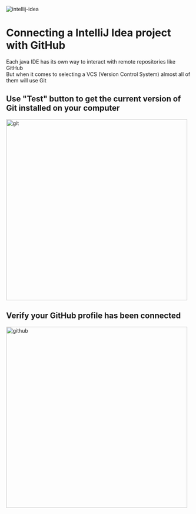 ![intellij-idea](https://github.com/danielurra/intellij-idea-test01/assets/51704179/7eb5d830-6978-42c9-9486-cdc333e40ef6)<br>
# Connecting a IntelliJ Idea project with GitHub
Each java IDE has its own way to interact with remote repositories like GitHub<br>
But when it comes to selecting a VCS (Version Control System) almost all of them will use Git<br>
## Use "Test" button to get the current version of Git installed on your computer
<img width="492" alt="git" src="https://github.com/danielurra/intellij-idea-test01/assets/51704179/97dc0c1c-f9be-4f16-aa4e-2c551f35419a"><br>
## Verify your GitHub profile has been connected
<img width="492" alt="github" src="https://github.com/danielurra/intellij-idea-test01/assets/51704179/5b6c648d-ea13-4490-8127-572aa19f8ffc"><br>
